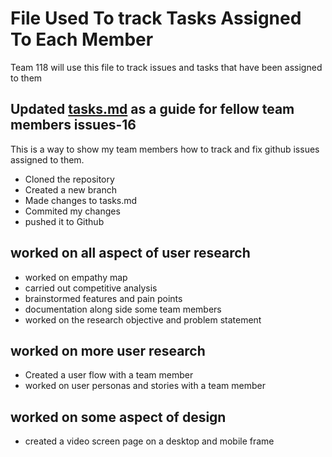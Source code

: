 # File Used To track Tasks Assigned To Each Member

Team 118 will use this file to track issues and tasks that have been assigned to them

## Updated [tasks.md](tasks.md "Click to open tasks.md") as a guide for fellow team members issues-16

This is a way to show my team members how to track and fix github issues assigned to them.

- Cloned the repository
- Created a new branch
- Made changes to tasks.md
- Commited my changes
- pushed it to Github

## worked on all aspect of user research

- worked on empathy map
- carried out competitive analysis
- brainstormed features and pain points
- documentation along side some team members
- worked on the research objective and problem statement
## worked on more user research
- Created a user flow with a team member
- worked on user personas and stories with a team member
## worked on some aspect of design
- created a video screen page on a desktop and mobile frame